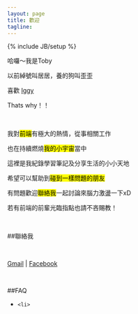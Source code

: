 ```yaml
---
layout: page
title: 歡迎
tagline: 
---
```

{% include JB/setup %}

哈囉～我是Toby

以前綽號叫居居，養的狗叫歪歪

喜歡
[Iggy](https://www.youtube.com/watch?v=u3u22OYqFGo#t=1m41s)

Thats why！！

<div class="plus_all"></div>

<br/>

我對<mark>前端</mark>有極大的熱情，從事相關工作

也在持續燃燒<mark>我的小宇宙</mark>當中

這裡是我紀錄學習筆記及分享生活的小小天地

希望可以幫助到<mark>碰到一樣問題的朋友</mark>

有問題歡迎<mark>聯絡我</mark>一起討論來腦力激盪一下xD

若有前端的前輩光臨指點也請不吝賜教！

<br/>

##聯絡我

<br/>



<p class="contact"><a href="mailto:toby4120@gmail.com"><i class="fa fa-inbox fa-fw"></i> Gmail</a> |
<a href="https://www.facebook.com/gigi.chung.104"><i class="fa fa-facebook fa-fw"></i>Facebook</a> 
</p>
<!-- 
<a href="http://www.plurk.com/chchwy"><i class="fa fa-pinterest fa-fw"></i>Plurk</a> | 
<a href="http://www.anobii.com/chchwy"><i class="fa fa-book fa-fw"></i>Anobii</a> | 
<a href="http://book.douban.com/people/65684654/"><i class="fa fa-book fa-fw"></i>豆瓣讀書</a> |
<a href="http://chchwy.logdown.com"><i class="fa fa-pencil fa-fw"></i>Logdown</a></p> -->

<br/>

##FAQ

<ul>
	<li>
		
	<li>
</ul>